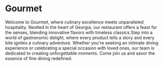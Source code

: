 # Gourmet

Welcome to Gourmet, where culinary excellence meets unparalleled
hospitality. Nestled in the heart of Georgia, our restaurant offers a
feast for the senses, blending innovative flavors with timeless
classics.Step into a world of gastronomic delight, where every product
tells a story and every bite ignites a culinary adventure. Whether
you're seeking an intimate dining experience or celebrating a special
occasion with loved ones, our team is dedicated to creating
unforgettable moments. Come join us and savor the essence of fine
dining redefined.
